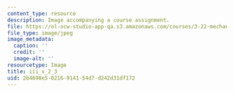 ```yaml
---
content_type: resource
description: Image accompanying a course assignment.
file: https://ol-ocw-studio-app-qa.s3.amazonaws.com/courses/3-22-mechanical-behavior-of-materials-spring-2008/2b4698e50216914154d7d242d31df172_iii_v_2_3.jpg
file_type: image/jpeg
image_metadata:
  caption: ''
  credit: ''
  image-alt: ''
resourcetype: Image
title: iii_v_2_3
uid: 2b4698e5-0216-9141-54d7-d242d31df172
---
```

